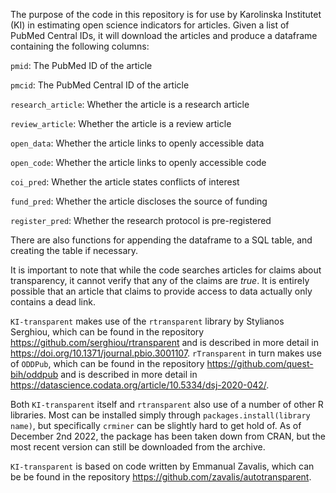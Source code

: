 The purpose of the code in this repository is for use by Karolinska Institutet (KI) in estimating open science indicators for articles. Given a list of PubMed Central IDs, it will download the articles and produce a dataframe containing the following columns:

`pmid`: The PubMed ID of the article

`pmcid`: The PubMed Central ID of the article

`research_article`: Whether the article is a research article

`review_article`: Whether the article is a review article

`open_data`: Whether the article links to openly accessible data

`open_code`: Whether the article links to openly accessible code

`coi_pred`: Whether the article states conflicts of interest

`fund_pred`: Whether the article discloses the source of funding

`register_pred`: Whether the research protocol is pre-registered

There are also functions for appending the dataframe to a SQL table, and creating the table if necessary.

It is important to note that while the code searches articles for claims about transparency, it cannot verify that any of the claims are *true*. It is entirely possible that an article that claims to provide access to data actually only contains a dead link.

`KI-transparent` makes use of the `rtransparent` library by Stylianos Serghiou, which can be found in the repository https://github.com/serghiou/rtransparent and is described in more detail in https://doi.org/10.1371/journal.pbio.3001107. `rTransparent` in turn makes use of `ODDPub`, which can be found in the repository https://github.com/quest-bih/oddpub and is described in more detail in https://datascience.codata.org/article/10.5334/dsj-2020-042/.

Both `KI-transparent` itself and `rtransparent` also use of a number of other R libraries. Most can be installed simply through `packages.install(library name)`, but specifically `crminer` can be slightly hard to get hold of. As of December 2nd 2022, the package has been taken down from CRAN, but the most recent version can still be downloaded from the archive.

`KI-transparent` is based on code written by Emmanual Zavalis, which can be be found in the repository https://github.com/zavalis/autotransparent.